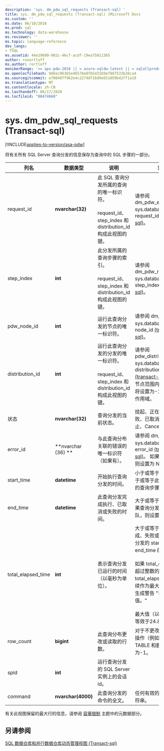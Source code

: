 ```yaml
---
description: 'sys. dm_pdw_sql_requests (Transact-sql) '
title: sys. dm_pdw_sql_requests (Transact-sql) |Microsoft Docs
ms.custom: ''
ms.date: 06/10/2016
ms.prod: sql
ms.technology: data-warehouse
ms.reviewer: ''
ms.topic: language-reference
dev_langs:
- TSQL
ms.assetid: 44e19609-902c-46cf-acdf-19ea75011365
author: ronortloff
ms.author: rortloff
monikerRange: '>= aps-pdw-2016 || = azure-sqldw-latest || = sqlallproducts-allversions'
ms.openlocfilehash: 9d6ec963b5e46578e8fb543169ef897533b26ca4
ms.sourcegitcommit: e700497f962e4c2274df16d9e651059b42ff1a10
ms.translationtype: MT
ms.contentlocale: zh-CN
ms.lasthandoff: 08/17/2020
ms.locfileid: "88474660"
---
```

# <a name="sysdm_pdw_sql_requests-transact-sql"></a>sys. dm_pdw_sql_requests (Transact-sql) 
[!INCLUDE[applies-to-version/asa-pdw](../../includes/applies-to-version/asa-pdw.md)]

  将有关所有 SQL Server 查询分发的信息保存为查询中的 SQL 步骤的一部分。  
  
|列名|数据类型|说明|范围|  
|-----------------|---------------|-----------------|-----------|  
|request_id|**nvarchar(32)**|此 SQL 查询分发所属的查询的唯一标识符。<br /><br /> request_id、step_index 和 distribution_id 构成此视图的键。|请参阅 dm_pdw_exec_requests sys.databases 中的 request_id [&#40;transact-sql&#41;](../../relational-databases/system-dynamic-management-views/sys-dm-pdw-exec-requests-transact-sql.md)。|  
|step_index|**int**|此分发所属的查询步骤的索引。<br /><br /> request_id、step_index 和 distribution_id 构成此视图的键。|请参阅 dm_pdw_request_steps sys.databases 中的 step_index [&#40;transact-sql&#41;](../../relational-databases/system-dynamic-management-views/sys-dm-pdw-request-steps-transact-sql.md)。|  
|pdw_node_id|**int**|运行此查询分发的节点的唯一标识符。|请参阅 dm_pdw_nodes sys.databases 中的 node_id [&#40;transact-sql&#41;](../../relational-databases/system-dynamic-management-views/sys-dm-pdw-nodes-transact-sql.md)。|  
|distribution_id|**int**|运行此查询分发的分发的唯一标识符。<br /><br /> request_id、step_index 和 distribution_id 构成此视图的键。|请参阅 pdw_distributions sys.databases 中的 distribution_id [&#40;transact-sql&#41;](../../relational-databases/system-catalog-views/sys-pdw-distributions-transact-sql.md)。 对于在节点范围内运行的请求，将设置为-1，而不是分布作用域。|  
|状态|**nvarchar(32)**|查询分发的当前状态。|挂起、正在运行、已失败、已取消、完成、已中止、CancelSubmitted|  
|error_id|**nvarchar (36) **|与此查询分布关联的错误的唯一标识符（如果有）。|请参阅 dm_pdw_errors sys.databases 中的 error_id [&#40;transact-sql&#41;](../../relational-databases/system-dynamic-management-views/sys-dm-pdw-errors-transact-sql.md)。 如果未发生错误，则设置为 NULL。|  
|start_time|**datetime**|开始执行查询分发的时间。|小于或等于当前时间，大于或等于此查询分布所属的查询步骤 start_time|  
|end_time|**datetime**|此查询分发完成执行、已取消或失败的时间。|大于或等于开始时间; 如果查询分发正在进行或排队，则设置为 NULL。|  
|total_elapsed_time|**int**|表示查询分发已运行的时间（以毫秒为单位）。|大于或等于0。 与已完成、失败或已取消的查询分发的 start_time 和 end_time 的增量相等。<br /><br /> 如果 total_elapsed_time 超过整数的最大值，则 total_elapsed_time 将继续作为最大值。 此条件将生成警告 "已超过最大值。"<br /><br /> 最大值（以毫秒为单位）等效于24.8 天。|  
|row_count|**bigint**|此查询分布更改或读取的行数。|对于不更改或返回数据的操作（例如 CREATE TABLE 和删除表），为-1。|  
|spid|**int**|运行查询分发的 SQL Server 实例上的会话 id。||  
|command|**nvarchar(4000)**|此查询分发的命令的全文。|任何有效的查询或请求字符串。|  
  
 有关此视图保留的最大行的信息，请参阅 [容量限制](/azure/sql-data-warehouse/sql-data-warehouse-service-capacity-limits#metadata) 主题中的元数据部分。  
  
## <a name="see-also"></a>另请参阅  
 [SQL 数据仓库和并行数据仓库动态管理视图 &#40;Transact-sql&#41;](../../relational-databases/system-dynamic-management-views/sql-and-parallel-data-warehouse-dynamic-management-views.md)  
  
  

